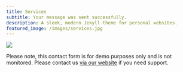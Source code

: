 ```yaml
---
title: Services
subtitle: Your message was sent successfully.
description: A sleek, modern Jekyll theme for personal websites.
featured_image: /images/services.jpg
---
```


![](/images/services.jpg)

Please note, this contact form is for demo purposes only and is not monitored. Please contact us [via our website](https://jekyllthemes.io) if you need support.